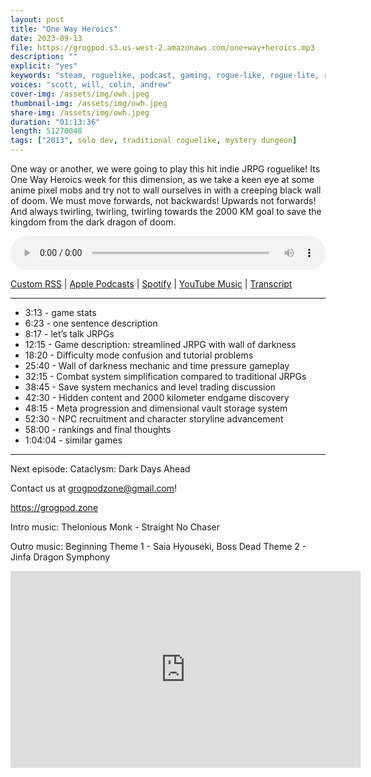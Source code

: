 ```yaml
---
layout: post
title: "One Way Heroics"
date: 2023-09-13
file: https://grogpod.s3.us-west-2.amazonaws.com/one+way+heroics.mp3
description: ""
explicit: "yes" 
keywords: "steam, roguelike, podcast, gaming, rogue-like, rogue-lite, roguelite, playism, one way heroics, smokingwolf"
voices: "scott, will, colin, andrew"
cover-img: /assets/img/owh.jpeg
thumbnail-img: /assets/img/owh.jpeg
share-img: /assets/img/owh.jpeg
duration: "01:13:36"
length: 51270048 
tags: ["2013", solo dev, traditional roguelike, mystery dungeon]
---
```


One way or another, we were going to play this hit indie JRPG roguelike! Its One Way Heroics week for this dimension, as we take a keen eye at some anime pixel mobs and try not to wall ourselves in with a creeping black wall of doom. We must move forwards, not backwards! Upwards not forwards! And always twirling, twirling, twirling towards the 2000 KM goal to save the kingdom from the dark dragon of doom.

<div class="container">
  <audio controls style="width: 100%;">
    <source src="https://grogpod.s3.us-west-2.amazonaws.com/one+way+heroics.mp3" type="audio/mpeg">
  </audio>
</div>

[Custom RSS](https://grogpod.zone/feed.xml) | [Apple Podcasts](https://podcasts.apple.com/us/podcast/one-way-heroics/id1650474911?i=1000627686397) | [Spotify](https://open.spotify.com/episode/1pNZTC9SSv49ddUhUqzzEU?si=7aggbC67Tu2J-cn8EX5Y0w) | [YouTube Music](https://www.youtube.com/playlist?list=PL-ShOmyMvd4jYFChE6tgj0JYG8RKK4xe0) | [Transcript](https://github.com/ScottBurger/going_rogue_podcast/blob/master/docs/transcripts/one_way_heroics.txt)

---

* 3:13 - game stats
* 6:23 - one sentence description
* 8:17 - let’s talk JRPGs
* 12:15 - Game description: streamlined JRPG with wall of darkness
* 18:20 - Difficulty mode confusion and tutorial problems
* 25:40 - Wall of darkness mechanic and time pressure gameplay
* 32:15 - Combat system simplification compared to traditional JRPGs
* 38:45 - Save system mechanics and level trading discussion
* 42:30 - Hidden content and 2000 kilometer endgame discovery
* 48:15 - Meta progression and dimensional vault storage system
* 52:30 - NPC recruitment and character storyline advancement
* 58:00 - rankings and final thoughts
* 1:04:04 - similar games

---

Next episode: Cataclysm: Dark Days Ahead

Contact us at grogpodzone@gmail.com!

https://grogpod.zone

Intro music: Thelonious Monk - Straight No Chaser

Outro music: Beginning Theme 1 - Saia Hyouseki, Boss Dead Theme 2 - Jinfa Dragon Symphony




<div class="embed-responsive embed-responsive-16by9">
<iframe width="560" height="315" src="https://www.youtube.com/embed/Hp-gjZLi6iI" title="YouTube video player" frameborder="0" allow="accelerometer; autoplay; clipboard-write; encrypted-media; gyroscope; picture-in-picture" allowfullscreen></iframe>
</div>
